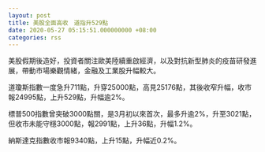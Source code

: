 ```yaml
---
layout: post
title: 美股全面高收　道指升529點
date: 2020-05-27 05:15:51.000000000 +08:00
categories: rss
---
```


美股假期後造好，投資者關注歐美陸續重啟經濟，以及對抗新型肺炎的疫苗研發進展，帶動市場樂觀情緒，金融及工業股升幅較大。

道瓊斯指數一度急升711點，升穿25000點，高見25176點，其後收窄升幅，收市報24995點，上升529點，升幅逾2%。

標普500指數曾突破3000點關，是3月初以來首次，最多升逾2%，升至3021點，但收市未能守穩3000點，報2991點，上升36點，升幅1.2%。

納斯達克指數收市報9340點，上升15點，升幅近0.2%。
